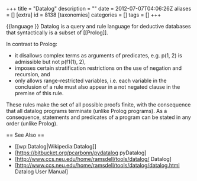 +++
title = "Datalog"
description = ""
date = 2012-07-07T04:06:26Z
aliases = []
[extra]
id = 8138
[taxonomies]
categories = []
tags = []
+++

{{language
}}
Datalog is a query and rule language for deductive databases that syntactically is a subset of [[Prolog]].

In contrast to Prolog:
* it disallows complex terms as arguments of predicates, e.g. p(1, 2) is admissible but not p(f1(1), 2),
* imposes certain stratification restrictions on the use of negation and recursion, and
* only allows range-restricted variables, i.e. each variable in the conclusion of a rule must also appear in a not negated clause in the premise of this rule.

These rules make the set of all possible proofs finite, with the consequence that all datalog programs terminate (unlike Prolog programs). As a consequence, statements and predicates of a program can be stated in any order (unlike Prolog).

== See Also ==
* [[wp:Datalog|Wikipedia:Datalog]]
* [https://bitbucket.org/pcarbonn/pydatalog pyDatalog]
* [http://www.ccs.neu.edu/home/ramsdell/tools/datalog/ Datalog]
* [http://www.ccs.neu.edu/home/ramsdell/tools/datalog/datalog.html Datalog User Manual]
